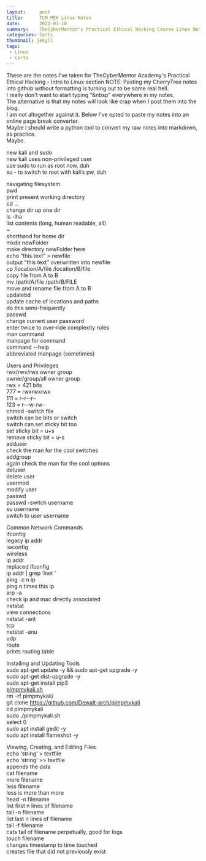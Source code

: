 ```yaml
---
layout:     post
title:      TCM PEH Linux Notes
date:       2021-01-10
summary:    TheCyberMentor's Practical Ethical Hacking Course Linux Notes
categories: Certs
thumbnail: jekyll
tags:
 - Linux
 - Certs
---
```


These are the notes I've taken for TheCyberMentor Academy's Practical Ethical Hacking - Intro to Linux section
NOTE: Pasting my CherryTree notes into github without formatting is turning out to be some real hell.  
I really don't want to start typing "&nbsp" everywhere in my notes.  
The alternative is that my notes will look like crap when I post them into the blog.  
I am not altogether against it.  Below I've opted to paste my notes into an online page break converter.  
Maybe I should write a python tool to convert my raw notes into markdown, as practice.  
Maybe.  

<p class="has-line-data" data-line-start="0" data-line-end="4">new kali and sudo<br>
new kali uses non-privileged user<br>
use sudo to run as root now, duh<br>
su - to switch to root with kali’s pw, duh</p>
<p class="has-line-data" data-line-start="5" data-line-end="32">navigating filesystem<br>
pwd<br>
print present working directory<br>
cd …<br>
change dir up one dir<br>
ls -lha<br>
list contents (long, human readable, all)<br>
~<br>
shorthand for home dir<br>
mkdir newFolder<br>
make directory newFolder here<br>
echo “this text” &gt; newfile<br>
output “this text” overwritten into newfile<br>
cp /location/A/file /location/B/file<br>
copy file from A to B<br>
mv /path/A/file /path/B/FILE<br>
move and rename file from A to B<br>
updatebd<br>
update cache of locations and paths<br>
do this semi-frequently<br>
passwd<br>
change current user password<br>
enter twice to over-ride complexity rules<br>
man command<br>
manpage for command<br>
command --help<br>
abbreviated manpage (sometimes)</p>
<p class="has-line-data" data-line-start="33" data-line-end="57">Users and Privileges<br>
rwx/rwx/rwx owner group<br>
owner/group/all owner group<br>
rwx = 421 bits<br>
777 = rwxrwxrwx<br>
111 = r–r--r–<br>
123 = r—w-rw-<br>
chmod -switch file<br>
switch can be bits or switch<br>
switch can set sticky bit too<br>
set sticky bit = u+s<br>
remove sticky bit = u-s<br>
adduser<br>
check the man for the cool switches<br>
addgroup<br>
again check the man for the cool options<br>
deluser<br>
delete user<br>
usermod<br>
modify user<br>
passwd<br>
passwd -switch username<br>
su username<br>
switch to user username</p>
<p class="has-line-data" data-line-start="58" data-line-end="78">Common Network Commands<br>
ifconfig<br>
legacy ip addr<br>
iwconfig<br>
wireless<br>
ip addr<br>
replaced ifconfig<br>
ip addr | grep ‘inet ’<br>
ping -c n ip<br>
ping n times this ip<br>
arp -a<br>
check ip and mac directly associated<br>
netstat<br>
view connections<br>
netstat -ant<br>
tcp<br>
netstat -anu<br>
udp<br>
route<br>
prints routing table</p>
<p class="has-line-data" data-line-start="79" data-line-end="91">Installing and Updating Tools<br>
sudo apt-get update -y &amp;&amp; sudo apt-get upgrade -y<br>
sudo apt-get dist-upgrade -y<br>
sudo apt-get install pip3<br>
<a href="http://pimpmykali.sh">pimpmykali.sh</a><br>
rm -rf pimpmykali/<br>
git clone <a href="https://github.com/Dewalt-arch/pimpmykali">https://github.com/Dewalt-arch/pimpmykali</a><br>
cd pimpmykali<br>
sudo ./pimpmykali.sh<br>
select 0<br>
sudo apt install gedit -y<br>
sudo apt install flameshot -y</p>
<p class="has-line-data" data-line-start="92" data-line-end="109">Viewing, Creating, and Editing Files<br>
echo ‘string’ &gt; textfile<br>
echo ‘string’ &gt;&gt; textfile<br>
appends the data<br>
cat filename<br>
more filename<br>
less filename<br>
less is more than more<br>
head -n filename<br>
list first n lines of filename<br>
tail -n filename<br>
list last n lines of filename<br>
tail -f filename<br>
cats tail of filename perpetually, good for logs<br>
touch filename<br>
changes timestamp to time touched<br>
creates file that did not previously exist</p>
